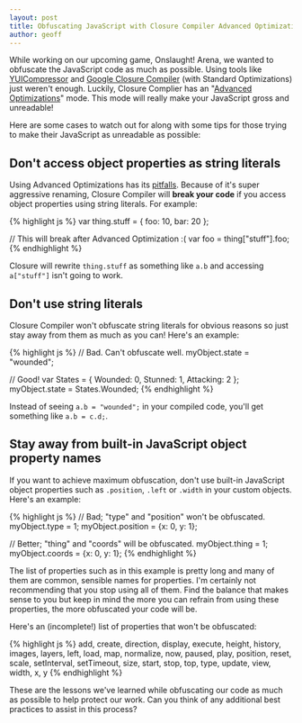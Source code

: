 ```yaml
---
layout: post
title: Obfuscating JavaScript with Closure Compiler Advanced Optimizations
author: geoff
---
```

While working on our upcoming game, Onslaught! Arena, we wanted to obfuscate the JavaScript code as much as possible. Using tools like [YUICompressor][1] and [Google Closure Compiler][2] (with Standard Optimizations) just weren't enough. Luckily, Closure Complier has an "[Advanced Optimizations][3]" mode. This mode will really make your JavaScript gross and unreadable!

Here are some cases to watch out for along with some tips for those trying to make their JavaScript as unreadable as possible:

## Don't access object properties as string literals

Using Advanced Optimizations has its [pitfalls][4]. Because of it's super aggressive renaming, Closure Compiler will **break your code** if you access object properties using string literals. For example:

{% highlight js %}
var thing.stuff = {
	foo: 10,
	bar: 20
};

// This will break after Advanced Optimization :(
var foo = thing["stuff"].foo;
{% endhighlight %}

Closure will rewrite `thing.stuff` as something like `a.b` and accessing `a["stuff"]` isn't going to work.

## Don't use string literals

Closure Compiler won't obfuscate string literals for obvious reasons so just stay away from them as much as you can! Here's an example:

{% highlight js %}
// Bad. Can't obfuscate well.
myObject.state = "wounded";

// Good!
var States = {
	Wounded: 0,
	Stunned: 1,
	Attacking: 2
};
myObject.state = States.Wounded;
{% endhighlight %}

Instead of seeing `a.b = "wounded";` in your compiled code, you'll get something like `a.b = c.d;`.

## Stay away from built-in JavaScript object property names

If you want to achieve maximum obfuscation, don't use built-in JavaScript object properties such as `.position`, `.left` or `.width` in your custom objects. Here's an example:

{% highlight js %}
// Bad; "type" and "position" won't be obfuscated.
myObject.type = 1;
myObject.position = {x: 0, y: 1};

// Better; "thing" and "coords" will be obfuscated.
myObject.thing = 1;
myObject.coords = {x: 0, y: 1};
{% endhighlight %}

The list of properties such as in this example is pretty long and many of them are common, sensible names for properties. I'm certainly not recommending that you stop using all of them. Find the balance that makes sense to you but keep in mind the more you can refrain from using these properties, the more obfuscated your code will be.

Here's an (incomplete!) list of properties that won't be obfuscated:

{% highlight js %}
add, create, direction, display, execute, height, history, images, layers, left, load, map, normalize, now, paused, play, position, reset, scale, setInterval, setTimeout, size, start, stop, top, type, update, view, width, x, y
{% endhighlight %}

These are the lessons we've learned while obfuscating our code as much as possible to help protect our work. Can you think of any additional best practices to assist in this process?

[1]: http://developer.yahoo.com/yui/compressor/
[2]: http://code.google.com/closure/compiler/
[3]: http://code.google.com/closure/compiler/docs/api-tutorial3.html
[4]: http://code.google.com/closure/compiler/docs/api-tutorial3.html#dangers
